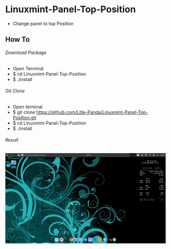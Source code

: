 # Linuxmint-Panel-Top-Position
* Change panel to top Position

## How To

###### Download Package
* Open Terminal
* $ cd Linuxmint-Panel-Top-Position
* $ ./install

###### Git Clone
* Open terminal
* $ git clone https://github.com/Litle-Panda/Linuxmint-Panel-Top-Position.git
* $ cd Linuxmint-Panel-Top-Position
* $ ./install  

###### Result
![](https://github.com/Litle-Panda/Linuxmint-Panel-Top-Position/blob/main/ss2.png)

